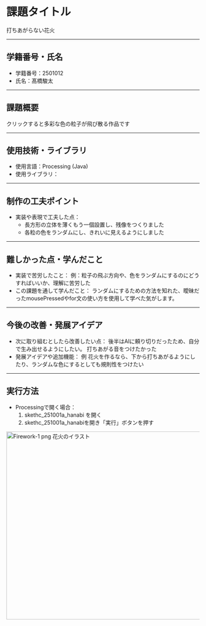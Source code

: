 # 課題タイトル
打ちあがらない花火

---

## 学籍番号・氏名
- 学籍番号：2501012
- 氏名：髙橋駿太

---

## 課題概要
クリックすると多彩な色の粒子が飛び散る作品です

---

## 使用技術・ライブラリ
- 使用言語：Processing (Java)
- 使用ライブラリ：

---

## 制作の工夫ポイント
- 実装や表現で工夫した点：
  - 長方形の立体を薄くもう一個設置し、残像をつくりました
  - 各粒の色をランダムにし、きれいに見えるようにしました

---

## 難しかった点・学んだこと
- 実装で苦労したこと：
  例：粒子の飛ぶ方向や、色をランダムにするのにどうすればいいか、理解に苦労した  
- この課題を通して学んだこと：
  ランダムにするための方法を知れた、曖昧だったmousePressedやfor文の使い方を使用して学べた気がします。
---

## 今後の改善・発展アイデア
- 次に取り組むとしたら改善したい点：
  後半はAIに頼り切りだったため、自分で生み出せるようにしたい。
  打ちあがる音をつけたかった
- 発展アイデアや追加機能：
  例  花火を作るなら、下から打ちあがるようにしたり、ランダムな色にするとしても規則性をつけたい

---

## 実行方法
- Processingで開く場合：
  1. skethc_251001a_hanabi を開く
  2. skethc_251001a_hanabiを開き「実行」ボタンを押す

<img width="700" height="490" alt="Firework-1 png 花火のイラスト" src="https://github.com/user-attachments/assets/b66adf07-39e6-4364-8f8d-74c940e86f6b" />

